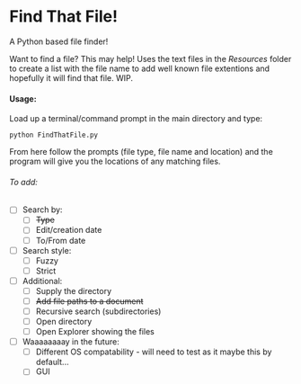 # Find That File!
 A Python based file finder!

 Want to find a file? This may help! Uses the text files in the _Resources_ folder to create a list with the file name to add well known file extentions and hopefully it will find that file. WIP.


 #### Usage:
 Load up a terminal/command prompt in the main directory and type:

 ```python FindThatFile.py```

From here follow the prompts (file type, file name and location) and the program will give you the locations of any matching files.



###### To add:
- [ ] Search by:
  - [ ] ~~Type~~
  - [ ] Edit/creation date
  - [ ] To/From date
-[ ] Search style:
    - [ ] Fuzzy
    - [ ] Strict
- [ ] Additional:
  - [ ] Supply the directory
  - [ ] ~~Add file paths to a document~~
  - [ ] Recursive search (subdirectories)
  - [ ] Open directory
  - [ ] Open Explorer showing the files
- [ ] Waaaaaaaay in the future:
  - [ ] Different OS compatability - will need to test as it maybe this by default...
  - [ ] GUI
